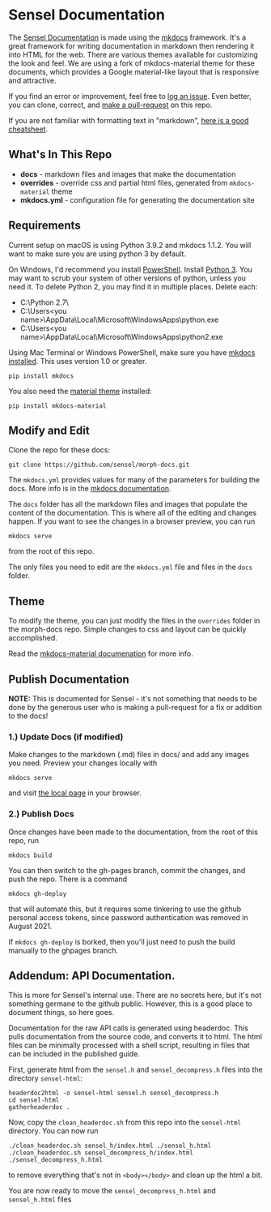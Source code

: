 # Sensel Documentation

The [Sensel Documentation](http://guide.sensel.com) is made using the [mkdocs](http://www.mkdocs.org/#installation) framework. It's a great framework for writing documentation in markdown then rendering it into HTML for the web. There are various themes available for customizing the look and feel. We are using a fork of mkdocs-material theme for these documents, which provides a Google material-like layout that is responsive and attractive.

If you find an error or improvement, feel free to [log an issue](https://github.com/sensel/morph-docs/issues). Even better, you can clone, correct, and [make a pull-request](https://github.com/sensel/morph-docs/pulls) on this repo.

If you are not familiar with formatting text in "markdown", [here is a good cheatsheet](https://github.com/adam-p/markdown-here/wiki/Markdown-Cheatsheet).

## What's In This Repo

* __docs__ - markdown files and images that make the documentation
* __overrides__ - override css and partial html files, generated from `mkdocs-material` theme
* __mkdocs.yml__ - configuration file for generating the documentation site

## Requirements
Current setup on macOS is using Python 3.9.2 and mkdocs 1.1.2. You will want to make sure you are using python 3 by default.

On Windows, I'd recommend you install [PowerShell](https://docs.microsoft.com/en-us/powershell/scripting/install/installing-powershell?view=powershell-7.2). Install [Python 3](https://www.python.org/downloads/windows/). You may want to scrub your system of other versions of python, unless you need it. To delete Python 2, you may find it in multiple places. Delete each:

* C:\Python 2.7\
* C:\Users\<you name>\AppData\Local\Microsoft\WindowsApps\python.exe
* C:\Users\<you name>\AppData\Local\Microsoft\WindowsApps\python2.exe

Using Mac Terminal or Windows PowerShell, 
make sure you have [mkdocs installed](http://www.mkdocs.org/#installation). This uses version 1.0 or greater. 
```
pip install mkdocs
```
You also need the [material theme](https://squidfunk.github.io/mkdocs-material/getting-startedhttps://squidfunk.github.io/mkdocs-material/getting-started/) installed:
```
pip install mkdocs-material 
```

## Modify and Edit

Clone the repo for these docs:
```
git clone https://github.com/sensel/morph-docs.git
```
The `mkdocs.yml` provides values for many of the parameters for building the docs. More info is in the [mkdocs documentation](http://www.mkdocs.org/#getting-started).

The `docs` folder has all the markdown files and images that populate the content of the documentation. This is where all of the editing and changes happen. If you want to see the changes in a browser preview, you can run

```
mkdocs serve
```

from the root of this repo.

The only files you need to edit are the `mkdocs.yml` file and files in the `docs` folder.

## Theme

To modify the theme, you can just modify the files in the `overrides` folder in the morph-docs repo. Simple changes to css and layout can be quickly accomplished.

Read the [mkdocs-material documenation](https://squidfunk.github.io/mkdocs-material/getting-started/) for more info.

## Publish Documentation

__NOTE:__ This is documented for Sensel - it's not something that needs to be done by the generous user who is making a pull-request for a fix or addition to the docs!

### 1.) Update Docs (if modified)

Make changes to the markdown (.md) files in docs/ and add any images you need. Preview your changes locally with

```
mkdocs serve
```

and visit [the local page](http://localhost:8000) in your browser.

### 2.) Publish Docs

Once changes have been made to the documentation, from the root of this repo, run
```
mkdocs build
```

You can then switch to the gh-pages branch, commit the changes, and push the repo. There is a command

```
mkdocs gh-deploy
```

that will automate this, but it requires some tinkering to use the github personal access tokens, since password authentication was removed in August 2021.

If `mkdocs gh-deploy` is borked, then you'll just need to push the build manually to the ghpages branch. 

## Addendum: API Documentation.

This is more for Sensel's internal use. There are no secrets here, but it's not something germane to the github public. However, this is a good place to document things, so here goes.

Documentation for the raw API calls is generated using headerdoc. This pulls documentation from the source code, and converts it to html. The html files can be minimally processed with a shell script, resulting in files that can be included in the published guide.

First, generate html from the `sensel.h` and `sensel_decompress.h` files into the directory `sensel-html`:

```
headerdoc2html -o sensel-html sensel.h sensel_decompress.h
cd sensel-html
gatherheaderdoc .
```

Now, copy the `clean_headerdoc.sh` from this repo into the `sensel-html` directory. You can now run

```
./clean_headerdoc.sh sensel_h/index.html ./sensel_h.html
./clean_headerdoc.sh sensel_decompress_h/index.html ./sensel_decompress_h.html
```

to remove everything that's not in `<body></body>` and clean up the html a bit.

You are now ready to move the `sensel_decompress_h.html` and `sensel_h.html` files
